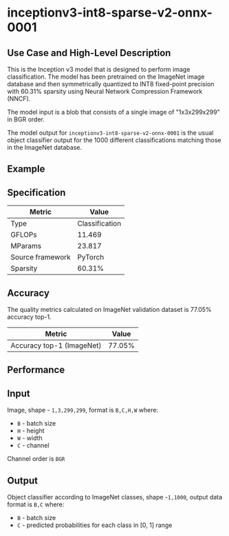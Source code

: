 # inceptionv3-int8-sparse-v2-onnx-0001

## Use Case and High-Level Description

This is the Inception v3 model that is designed to perform image classification. 
The model has been pretrained on the ImageNet image database and then symmetrically quantized to INT8 fixed-point 
precision with 60.31% sparsity using Neural Network Compression Framework (NNCF).  

The model input is a blob that consists of a single image of "1x3x299x299" in BGR order.

The model output for `inceptionv3-int8-sparse-v2-onnx-0001` is the usual object classifier output for the 1000 different classifications matching those in the ImageNet database.

## Example

## Specification

| Metric            | Value         |
|-------------------|---------------|
| Type              | Classification|
| GFLOPs            | 11.469 |
| MParams           | 23.817 |
| Source framework  | PyTorch    |
| Sparsity | 60.31% |

## Accuracy

The quality metrics calculated on ImageNet validation dataset is 77.05% accuracy top-1.

| Metric                    | Value         |
|---------------------------|---------------|
| Accuracy top-1 (ImageNet) |         77.05% |

## Performance

## Input

Image, shape - `1,3,299,299`, format is `B,C,H,W` where:

- `B` - batch size
- `H` - height
- `W` - width
- `C` - channel

Channel order is `BGR`

## Output

Object classifier according to ImageNet classes, shape -`1,1000`, output data format is `B,C` where:

- `B` - batch size
- `C` - predicted probabilities for each class in  [0, 1] range

